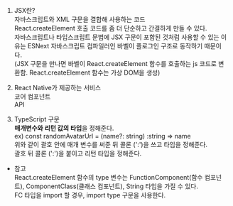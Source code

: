 1. JSX란?  
   자바스크립트와 XML 구문을 결합해 사용하는 코드  
   React.createElement 호출 코드를 좀 더 단순하고 간결하게 만들 수 있다.  
   자바스크립트나 타입스크립트 문법에 JSX 구문이 포함된 것처럼 사용할 수 있는 이유는 ESNext 자바스크립트 컴파일러인 바벨이 플로그인 구조로 동작하기 때문이다.  
   (JSX 구문을 만나면 바벨이 React.createElement 함수를 호출하는 js 코드로 변환함. React.createElement 함수는 가상 DOM을 생성)  
   
2. React Native가 제공하는 서비스  
   코어 컴포넌트  
   API 
    
3. TypeScript 구문  
   **매개변수와 리턴 값의 타입**을 정해준다.  
   ex) const randomAvatarUrl = (name?: string) :string => name  
   위와 같이 괄호 안에 매개 변수를 써준 뒤 콜론 (':')을 쓰고 타입을 정해준다.  
   괄호 뒤 콜론 (':')을 붙이고 리턴 타입을 정해준다.  

* 참고  
React.createElement 함수의 type 변수는 FunctionComponent(함수 컴포넌트), ComponentClass(클래스 컴포넌트), String 타입을 가질 수 있다.  
FC 타입을 import 할 경우, import type 구문을 사용한다.  
